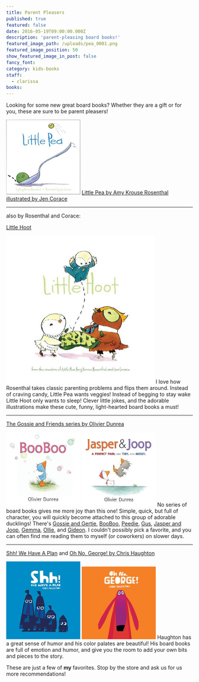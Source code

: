 ```yaml
---
title: Parent Pleasers
published: true
featured: false
date: 2016-05-19T09:00:00.000Z
description: 'parent-pleasing board books!'
featured_image_path: /uploads/pea_0001.png
featured_image_position: 50
show_featured_image_in_post: false
fancy_font:
category: kids-books
staff:
  - clarissa
books:
---
```



Looking for some new great board books? Whether they are a gift or for you, these are sure to be parent pleasers!

![](/uploads/cover-littlepea.jpg)
[Little Pea by Amy Krouse Rosenthal illustrated by Jen Corace](https://www.brooklinebooksmith-shop.com/book/9781452142890)


---

also by Rosenthal and Corace:


[Little Hoot](https://www.brooklinebooksmith-shop.com/book/9781452152073)

![](/uploads/cover-littlehoot.jpg)
I love how Rosenthal takes classic parenting problems and flips them around. Instead of craving candy, Little Pea wants veggies! Instead of begging to stay wake Little Hoot only wants to sleep! Clever little jokes, and the adorable illustrations make these cute, funny, light-hearted board books a must!

---

[The Gossie and Friends series by Olivier Dunrea](https://www.brooklinebooksmith-shop.com/search/author/%22Dunrea%2C%20Olivier%22)

![](/uploads/cover-booboo.jpg)
![](/uploads/cover-jasperandjoop.jpg)
No series of board books gives me more joy than this one! Simple, quick, but full of character, you will quickly become attached to this group of adorable ducklings! There's [Gossie and Gertie](https://www.brooklinebooksmith-shop.com/book/9780618747931), [BooBoo](https://www.brooklinebooksmith-shop.com/book/9780618755059), [Peedie](https://www.brooklinebooksmith-shop.com/book/9780618755066), [Gus](https://www.brooklinebooksmith-shop.com/book/9780547867618), [Jasper and Joop](https://www.brooklinebooksmith-shop.com/book/9780544173200), [Gemma](https://www.brooklinebooksmith-shop.com/book/9780547868516), [Ollie](https://www.brooklinebooksmith-shop.com/book/9780618755035), and [Gideon](https://www.brooklinebooksmith-shop.com/book/9780547983998). I couldn't possibly pick a favorite, and you can often find me reading them to myself (or coworkers) on slower days.

---

[Shh! We Have A Plan](https://www.brooklinebooksmith-shop.com/book/9780763679774) and [Oh No, George! by Chris Haughton](https://www.brooklinebooksmith-shop.com/book/9780763676520)

![](/uploads/cover-shhh.jpg)
![](/uploads/cover-ohnogeorge.jpg)
Haughton has a great sense of humor and his color palates are beautiful! His board books are full of emotion and humor, and give you the room to add your own bits and pieces to the story.

These are just a few of **my** favorites. Stop by the store and ask us for us more recommendations!